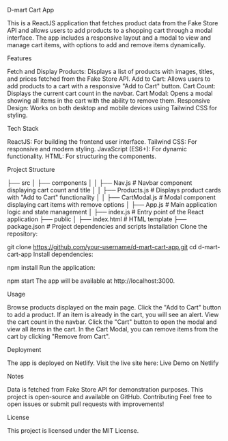 D-mart Cart App


This is a ReactJS application that fetches product data from the Fake Store API and allows users to add products to a shopping cart through a modal interface. The app includes a responsive layout and a modal to view and manage cart items, with options to add and remove items dynamically.

Features


Fetch and Display Products: Displays a list of products with images, titles, and prices fetched from the Fake Store API.
Add to Cart: Allows users to add products to a cart with a responsive "Add to Cart" button.
Cart Count: Displays the current cart count in the navbar.
Cart Modal: Opens a modal showing all items in the cart with the ability to remove them.
Responsive Design: Works on both desktop and mobile devices using Tailwind CSS for styling.


Tech Stack


ReactJS: For building the frontend user interface.
Tailwind CSS: For responsive and modern styling.
JavaScript (ES6+): For dynamic functionality.
HTML: For structuring the components.


Project Structure




├── src
│   ├── components
│   │   ├── Nav.js            # Navbar component displaying cart count and title
│   │   ├── Products.js       # Displays product cards with "Add to Cart" functionality
│   │   ├── CartModal.js      # Modal component displaying cart items with remove options
│   ├── App.js                # Main application logic and state management
│   ├── index.js              # Entry point of the React application
├── public
│   ├── index.html            # HTML template
├── package.json              # Project dependencies and scripts
Installation
Clone the repository:


git clone https://github.com/your-username/d-mart-cart-app.git
cd d-mart-cart-app
Install dependencies:

npm install
Run the application:

npm start
The app will be available at http://localhost:3000.

Usage


Browse products displayed on the main page.
Click the "Add to Cart" button to add a product. If an item is already in the cart, you will see an alert.
View the cart count in the navbar. Click the "Cart" button to open the modal and view all items in the cart.
In the Cart Modal, you can remove items from the cart by clicking "Remove from Cart".


Deployment


The app is deployed on Netlify. Visit the live site here: Live Demo on Netlify

Notes


Data is fetched from Fake Store API for demonstration purposes.
This project is open-source and available on GitHub.
Contributing
Feel free to open issues or submit pull requests with improvements!

License


This project is licensed under the MIT License.